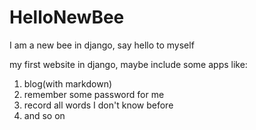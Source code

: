# HelloNewBee
I am a new bee in django, say hello to myself

my first website in django, maybe include some apps like:
1. blog(with markdown)
2. remember some password for me
3. record all words I don't know before
4. and so on
